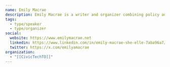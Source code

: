 ```yaml
---
name: Emily Macrae
description: Emily Macrae is a writer and organizer combining policy analysis with lived experience to build accessible digital and urban environments. Over the course of three years with Civic Tech Toronto, she has hacked on the BikeSpace project, asked for help learning Python and filled many roles as a co-organizer.
tags:
  - type/speaker
  - type/organizer
social:
  website: https://www.emilymacrae.net
  linkedin: https://www.linkedin.com/in/emily-macrae-she-elle-7aba96a7/
  twitter: https://x.com/emilyamacrae
organization:
  - "[[CivicTechTO]]"
---
```

